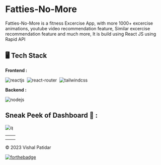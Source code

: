 # Fatties-No-More

Fatties-No-More is a fitness Excercise App, with more 1000+ excercise animations, youtube video recommendation feature, Similar excercise recommendation feature and much more, It is build using React JS using Rapid API


## 🖥️ Tech Stack
**Frontend :**

![reactjs](https://img.shields.io/badge/React-20232A?style=for-the-badge&logo=react&logoColor=61DAFB)&nbsp;
![react-router](https://img.shields.io/badge/React_Router-CA4245?style=for-the-badge&logo=react-router&logoColor=white)&nbsp;
![tailwindcss](https://img.shields.io/badge/Tailwind_CSS-38B2AC?style=for-the-badge&logo=tailwind-css&logoColor=white)&nbsp;

**Backend :**

![nodejs](https://img.shields.io/badge/Node.js-43853D?style=for-the-badge&logo=node.js&logoColor=white)&nbsp;

## Sneak Peek of  Dashboard 🙈 :
![q](https://user-images.githubusercontent.com/79128256/211145230-5d481117-948d-4035-91dd-885736d5af17.png)

<table>
  <tr>
    <td><img src="https://user-images.githubusercontent.com/79128256/211145242-71136ab8-87db-4017-82b6-69a54955ae5c.png" alt="" /></td>
    <td><img src="https://user-images.githubusercontent.com/79128256/211145256-7f8254c1-03fc-4cd6-b8f9-4bd8b8900960.png" alt="" /></td>
  </tr>
  <tr>
    <td><img src="https://user-images.githubusercontent.com/79128256/211145272-35efa630-4184-4f50-87b5-ea991ed150b0.png" alt="" /></td>
    <td><img src="https://user-images.githubusercontent.com/79128256/211145274-fac4b387-a715-4c40-844e-0f1725a491bd.png" alt="" /></td>
  </tr>
</table>

© 2023 Vishal Patidar

[![forthebadge](https://forthebadge.com/images/badges/built-with-love.svg)](https://forthebadge.com)

